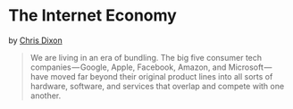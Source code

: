 # The Internet Economy

by [Chris Dixon][1]

> We are living in an era of bundling. The big five consumer tech companies — Google, Apple, Facebook, Amazon, and Microsoft — have moved far beyond their original product lines into all sorts of hardware, software, and services that overlap and compete with one another. 






[1]:https://medium.com/@cdixon/the-internet-economy-fc43f3eff58a#.4kzlkqq4p
